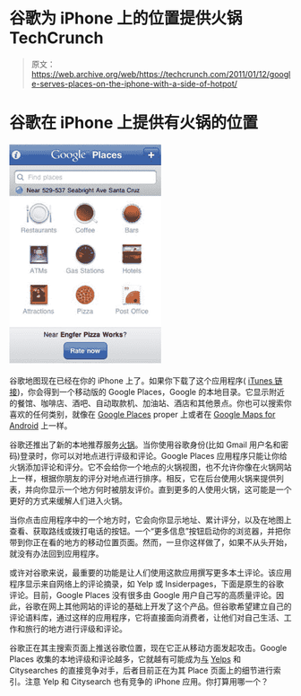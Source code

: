 # 谷歌为 iPhone 上的位置提供火锅 TechCrunch

> 原文：<https://web.archive.org/web/https://techcrunch.com/2011/01/12/google-serves-places-on-the-iphone-with-a-side-of-hotpot/>

# 谷歌在 iPhone 上提供有火锅的位置

![](img/129e7520850a2682b1851388dda9beb3.png)

谷歌地图现在已经在你的 iPhone 上了。如果你下载了这个应用程序( [iTunes 链接](https://web.archive.org/web/20230202230526/http://itunes.apple.com/us/app/google-places/id406513617?mt=8&ls=1))，你会得到一个移动版的 Google Places，Google 的本地目录。它显示附近的餐馆、咖啡店、酒吧、自动取款机、加油站、酒店和其他景点。你也可以搜索你喜欢的任何类别，就像在 [Google Places](https://web.archive.org/web/20230202230526/http://www.google.com/places/) proper 上或者在 [Google Maps for Android](https://web.archive.org/web/20230202230526/http://googlemobile.blogspot.com/2010/11/personally-yours-on-go-personalized.html) 上一样。

谷歌还推出了新的本地推荐服务[火锅](https://web.archive.org/web/20230202230526/http://www.google.com/hotpot)。当你使用谷歌身份(比如 Gmail 用户名和密码)登录时，你可以对地点进行评级和评论。Google Places 应用程序只能让你给火锅添加评论和评分。它不会给你一个地点的火锅视图，也不允许你像在火锅网站上一样，根据你朋友的评分对地点进行排序。相反，它在后台使用火锅来提供列表，并向你显示一个地方何时被朋友评价。直到更多的人使用火锅，这可能是一个更好的方式来缓解人们进入火锅。

当你点击应用程序中的一个地方时，它会向你显示地址、累计评分，以及在地图上查看、获取路线或拨打电话的按钮。一个“更多信息”按钮启动你的浏览器，并把你带到你正在看的地方的移动位置页面。然而，一旦你这样做了，如果不从头开始，就没有办法回到应用程序。

或许对谷歌来说，最重要的功能是让人们使用这款应用撰写更多本土评论。该应用程序显示来自网络上的评论摘录，如 Yelp 或 Insiderpages，下面是原生的谷歌评论。目前，Google Places 没有很多由 Google 用户自己写的高质量评论。因此，谷歌在网上其他网站的评论的基础上开发了这个产品。但谷歌希望建立自己的评论语料库，通过这样的应用程序，它将直接面向消费者，让他们对自己生活、工作和旅行的地方进行评级和评论。

谷歌正在其主搜索页面上推送谷歌位置，现在它正从移动方面发起攻击。Google Places 收集的本地评级和评论越多，它就越有可能成为[与](https://web.archive.org/web/20230202230526/https://techcrunch.com/2010/07/26/google-yelp/) [Yelps](https://web.archive.org/web/20230202230526/https://techcrunch.com/2010/07/30/google-yelp-war/) 和 Citysearches 的直接竞争对手，后者目前正在为其 Place 页面上的细节进行索引。注意 Yelp 和 Citysearch 也有竞争的 iPhone 应用。你打算用哪一个？